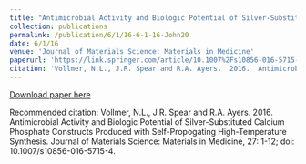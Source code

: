 ```yaml
---
title: "Antimicrobial Activity and Biologic Potential of Silver-Substituted Calcium Phosphate Constructs Produced with Self-Propogating High-Temperature Synthesis"
collection: publications
permalink: /publication/6/1/16-6-1-16-John20
date: 6/1/16
venue: 'Journal of Materials Science: Materials in Medicine'
paperurl: 'https://link.springer.com/article/10.1007%2Fs10856-016-5715-4'
citation: 'Vollmer, N.L., J.R. Spear and R.A. Ayers.  2016.  Antimicrobial Activity and Biologic Potential of Silver-Substituted Calcium Phosphate Constructs Produced with Self-Propogating High-Temperature Synthesis.  Journal of Materials Science: Materials in Medicine, 27: 1-12; doi: 10.1007/s10856-016-5715-4.'
---
```


<a href='https://link.springer.com/article/10.1007%2Fs10856-016-5715-4'>Download paper here</a>

Recommended citation: Vollmer, N.L., J.R. Spear and R.A. Ayers.  2016.  Antimicrobial Activity and Biologic Potential of Silver-Substituted Calcium Phosphate Constructs Produced with Self-Propogating High-Temperature Synthesis.  Journal of Materials Science: Materials in Medicine, 27: 1-12; doi: 10.1007/s10856-016-5715-4.